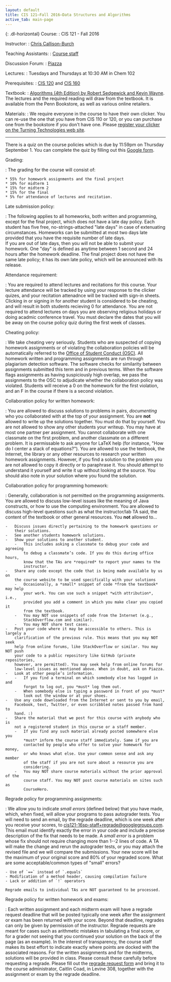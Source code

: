 ```yaml
---
layout: default
title: CIS 121—Fall 2016—Data Structures and Algorithms
active_tab: main-page
---
```


{: .dl-horizontal}
Course:
: CIS 121 - Fall 2016

Instructor:
: [Chris Callison-Burch](http://www.cis.upenn.edu/~ccb/)

Teaching Assistants:
: [Course staff](staff.html)

Discussion Forum:
: [Piazza](http://piazza.com/upenn/fall2016/cis121)

Lectures:
: Tuesdays and Thursdays at 10:30 AM in Chem 102

Prerequisites:
: [CIS 120](http://www.seas.upenn.edu/~cis120/) and [CIS 160](http://www.cis.upenn.edu/~cis160/)

Textbook:
: [Algorithms (4th Edition) by Robert Sedgewick and Kevin Wayne](https://www.amazon.com/Algorithms-4th-Robert-Sedgewick/dp/032157351X/).
The lectures and the required reading will draw from the textbook. It is available from the Penn Bookstore, as well as various online retailers.

Materials:
: We require everyone in the course to have their own clicker.  You can re-use the one that you have from CIS 110 or 120, or you can purchase one from the bookstore if you don't have one. Please [register your clicker on the Turning Technologies web site](https://account.turningtechnologies.com/account/dashboard/index).

---

<div class="alert alert-info">
There is a quiz on the course policies which is due by 11:59pm on Thursday September 1.  You can complete the quiz by filling out this <a href="https://docs.google.com/forms/d/e/1FAIpQLSc7WvRCIInG4CiCt2y8TscGmLhSOp9lRBOYDMQ3P-dAFTCBoQ/viewform">Google form</a>.
</div>

Grading:

: The grading for the course will consist of:

    * 55% for homework assignments and the final project
    * 10% for midterm 1
    * 15% for midterm 2
    * 15% for the final
    * 5% for attendance of lectures and recitation. 


Late submission policy:

: The following applies to all homeworks, both written and programming, except
    for the final project, which does not have a late day policy. Each student
    has five free, no-strings-attached "late days" in case of extenuating circumstances.
    Homeworks can be submitted at most two days late provided that you have the requisite
    number of late days.  
    If you are out of late days, then you will not be able to submit your homework. One
    "day" is defined as anytime between 1 second and 24 hours after the homework
    deadline.   The final project does not have the same late policy; it has its
    own late policy, which will be announced with its release.


Attendance requirement:

: You are required to attend lectures and recitations for this course.  Your lecture attendance will be tracked by using your response to the clicker quizes, and your recitation attenadnce will be tracked with sign-in sheets.  Clicking in or signing in for another student is considered to be cheating, and will result in both students recieving 0 for attendance.  You are not required to attend lectures on days you are observing religious holidays or doing acadmic conference travel.  You must declare the dates that you will be away on the course policy quiz during the first week of classes.

Cheating policy:

: We take cheating very seriously. Students who are suspected of copying homework assignments or of violating the collaboration policies will be automatically referred to the [Office of Student Conduct (OSC)](https://secure.www.upenn.edu/osc/index.html).  All homework written and programming assignments are run through plagiarism detection software.  The software checks for similarity between assignments submitted this term and in previous terms.  When the software flags assignments as having suspiciously high overlap, we pass the assignments to the OSC to adjudicate whether the collaboration policy was violated.  Students will receive a 0 on the homework for the first violation, and an F in the course if there is a second violation. 

Collaboration policy for written homework:

: You are allowed to discuss solutions to problems in pairs, *documenting* who you collaborated with at the top of your assignment.  You are **not** allowed to write up the solutions together. You must do that by yourself. You are not allowed to show any other students your writeup.  You may have at most one partner per assignment.  You cannot collaborate with one classmate on the first problem, and another classmate on a different problem. It is permissable to ask anyone for LaTeX help (for instance, "How do I center a stack of equations?").  You are allowed to use the textbook, the Internet, the library or any other resources to research your written homework assignments.  However, if you find a solution to the problem you are not allowed to copy it directly or to paraphrase it.  You should attempt to understand it yourself and write it up without looking at the source.  You should also note in your solution where you found the solution. 


Collaboration policy for programming homework:

: Generally, collaboration is not permitted on the programming assignments. You are allowed to discuss low-level issues like the meaning of Java constructs, or how to use the computing environment. You are allowed to discuss high-level questions such as what the instructor/lab TA said, the content of the textbook or other general resources. You **not** allowed to...

    -   Discuss issues directly pertaining to the homework questions or
        their solutions.
    -   See another students homework solutions.
    -   Show your solutions to another student.
        -   This includes asking a classmate to debug your code and agreeing
            to debug a classmate’s code. If you do this during office hours,
            know that the TAs are *required* to report your names to the
            instructor.
    -   Share any code except the code that is being made available by us on
        the course website to be used specifically with your solutions
        -   Occasionally, a *small* snippet of code *from the textbook* may help
            your work. You can use such a snippet *with attribution*, i.e.,
            provided you add a comment in which you make clear you copied it
            from the textbook.
        -   You may NOT use snippets of code from the Internet (e.g.,
            StackOverflow.com and similar).
        -   You may NOT share test cases.
    -   Post your code where it may be accessible to others. This is largely a
        clarification of the previous rule. This means that you may NOT seek
        help from online forums, like StackOverflow or similar. You may NOT push
        your code to a public repository like GitHub (private repositories,
        however, are permitted). You may seek help from online forums for
        low-level issues as mentioned above. When in doubt, ask on Piazza.
    -   Look at other people’s information.
        -   If you find a terminal on which somebody else has logged in and
            forgot to log out, you *must* log them out.
        -   When somebody else is typing a password in front of you *must*
            look out the window or at your shoes.
    -   Use any code downloaded from the Internet or sent to you by email,
        Facebook, text, Twitter, or even scribbled notes passed from hand to
        hand. :)
    -   Share the material that we post for this course with anybody who is
        not a registered student in this course or a staff member.
        -   If you find any such material already posted somewhere else you
            *must* inform the course staff immediately. Same if you are
            contacted by people who offer to solve your homework for money,
            or who knows what else. Use your common sense and ask any member
            of the staff if you are not sure about a resource you are
            considering.
        -   You may NOT share course materials without the prior approval of the
            course staff. You may NOT post course materials on sites such as
            CourseHero. 

Regrade policy for programming assignments:

: We allow you to indicate *small errors* (defined below) that you have made,
    which, when fixed, will allow your programs to pass autograder tests. You
    will need to send an email, by the regrade deadline, which is one week after
    you receive your scores, to
    [cis121-16sp-staff+regrade@googlegroups.com](mailto:cis121-16sp-staff+regrade@googlegroups.com).
    This email must identify exactly the error in your code and include a
    precise description of the fix that needs to be made. A *small error* is a
    problem whose fix should not require changing more than 1--2 lines of code.
    A TA will make the change and rerun the autograder tests, or you may attach
    the revised file and we will compare the submissions. Your new score will be
    the maximum of your original score and 80% of your regraded score. What are
    some acceptable/common types of "small" errors?

    - Use of `==` instead of `.equals`
    - Modification of a method header, causing compilation failure
    - Lack or addition of `!` operators

    Regrade emails to individual TAs are NOT guaranteed to be processed.


Regrade policy for written homework and exams:

: Each written assignment and each midterm exam will have a regrade request
    deadline that will be posted typically one week after the assignment or exam
    has been returned with your score. Beyond that deadline, regrades can only
    be given by permission of the instructor. Regrade requests are meant for
    cases such as arithmetic mistakes in tabulating a final score, or for a
    grader not seeing that you continued your solution on the back of the page
    (as an example). In the interest of transparency, the course staff makes its
    best effort to indicate exactly where points are docked with the associated
    reasons. For the written assignments and for the midterms, solutions will be
    provided in class. Please consult these carefully before requesting a
    regrade. Please fill out the
    [regrade request form](content/hws/regrade_request_16sp.pdf) and bring it to
    the course administrator, Caitlin Coad, in Levine 308, together with the
    assignment or exam by the regrade deadline.
